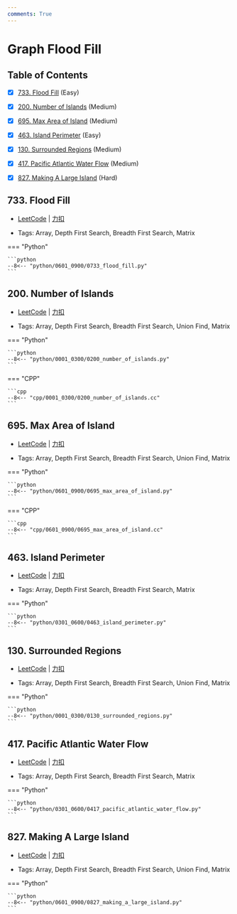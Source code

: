 ```yaml
---
comments: True
---
```


# Graph Flood Fill

## Table of Contents

- [x] [733. Flood Fill](#733-flood-fill) (Easy)
- [x] [200. Number of Islands](#200-number-of-islands) (Medium)
- [x] [695. Max Area of Island](#695-max-area-of-island) (Medium)
- [x] [463. Island Perimeter](#463-island-perimeter) (Easy)
- [x] [130. Surrounded Regions](#130-surrounded-regions) (Medium)
- [x] [417. Pacific Atlantic Water Flow](#417-pacific-atlantic-water-flow) (Medium)
- [x] [827. Making A Large Island](#827-making-a-large-island) (Hard)


## 733. Flood Fill

-    [LeetCode](https://leetcode.com/problems/flood-fill/) | [力扣](https://leetcode.cn/problems/flood-fill/)

-   Tags: Array, Depth First Search, Breadth First Search, Matrix

=== "Python"

    ```python
    --8<-- "python/0601_0900/0733_flood_fill.py"
    ```



## 200. Number of Islands

-    [LeetCode](https://leetcode.com/problems/number-of-islands/) | [力扣](https://leetcode.cn/problems/number-of-islands/)

-   Tags: Array, Depth First Search, Breadth First Search, Union Find, Matrix

=== "Python"

    ```python
    --8<-- "python/0001_0300/0200_number_of_islands.py"
    ```

=== "CPP"

    ```cpp
    --8<-- "cpp/0001_0300/0200_number_of_islands.cc"
    ```



## 695. Max Area of Island

-    [LeetCode](https://leetcode.com/problems/max-area-of-island/) | [力扣](https://leetcode.cn/problems/max-area-of-island/)

-   Tags: Array, Depth First Search, Breadth First Search, Union Find, Matrix

=== "Python"

    ```python
    --8<-- "python/0601_0900/0695_max_area_of_island.py"
    ```

=== "CPP"

    ```cpp
    --8<-- "cpp/0601_0900/0695_max_area_of_island.cc"
    ```



## 463. Island Perimeter

-    [LeetCode](https://leetcode.com/problems/island-perimeter/) | [力扣](https://leetcode.cn/problems/island-perimeter/)

-   Tags: Array, Depth First Search, Breadth First Search, Matrix

=== "Python"

    ```python
    --8<-- "python/0301_0600/0463_island_perimeter.py"
    ```



## 130. Surrounded Regions

-    [LeetCode](https://leetcode.com/problems/surrounded-regions/) | [力扣](https://leetcode.cn/problems/surrounded-regions/)

-   Tags: Array, Depth First Search, Breadth First Search, Union Find, Matrix

=== "Python"

    ```python
    --8<-- "python/0001_0300/0130_surrounded_regions.py"
    ```



## 417. Pacific Atlantic Water Flow

-    [LeetCode](https://leetcode.com/problems/pacific-atlantic-water-flow/) | [力扣](https://leetcode.cn/problems/pacific-atlantic-water-flow/)

-   Tags: Array, Depth First Search, Breadth First Search, Matrix

=== "Python"

    ```python
    --8<-- "python/0301_0600/0417_pacific_atlantic_water_flow.py"
    ```



## 827. Making A Large Island

-    [LeetCode](https://leetcode.com/problems/making-a-large-island/) | [力扣](https://leetcode.cn/problems/making-a-large-island/)

-   Tags: Array, Depth First Search, Breadth First Search, Union Find, Matrix

=== "Python"

    ```python
    --8<-- "python/0601_0900/0827_making_a_large_island.py"
    ```
